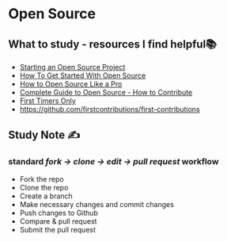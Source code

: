 # Open Source

## What to study - resources I find helpful📚

- [Starting an Open Source Project](https://www.youtube.com/watch?v=nKfl3EQ0twg)
- [How To Get Started With Open Source](https://www.youtube.com/watch?v=GbqSvJs-6W4)
- [How to Open Source Like a Pro](https://www.youtube.com/watch?v=MT6M_sqAuZo)
- [Complete Guide to Open Source - How to Contribute](https://www.youtube.com/watch?v=yzeVMecydCE)
- [First Timers Only](https://www.firsttimersonly.com/)
- https://github.com/firstcontributions/first-contributions

## Study Note ✍️

### standard *fork -> clone -> edit -> pull request* workflow 

- Fork the repo
- Clone the repo
- Create a branch
- Make necessary changes and commit changes
- Push changes to Github
- Compare & pull request
- Submit the pull request
